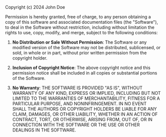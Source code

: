 Copyright (c) 2024 John Doe

Permission is hereby granted, free of charge, to any person obtaining a copy
of this software and associated documentation files (the "Software"), to deal
in the Software without restriction, including without limitation the rights
to use, copy, modify, and merge, subject to the following conditions:

1. **No Distribution or Sale Without Permission**: 
   The Software or any modified version of the Software may not be distributed, sublicensed, or sold, in whole or in part, without prior written permission from the copyright holder.

2. **Inclusion of Copyright Notice**: 
   The above copyright notice and this permission notice shall be included in all copies or substantial portions of the Software.

3. **No Warranty**: 
   THE SOFTWARE IS PROVIDED "AS IS", WITHOUT WARRANTY OF ANY KIND, EXPRESS OR IMPLIED, INCLUDING BUT NOT LIMITED TO THE WARRANTIES OF MERCHANTABILITY, FITNESS FOR A PARTICULAR PURPOSE, AND NONINFRINGEMENT. IN NO EVENT SHALL THE AUTHORS OR COPYRIGHT HOLDERS BE LIABLE FOR ANY CLAIM, DAMAGES, OR OTHER LIABILITY, WHETHER IN AN ACTION OF CONTRACT, TORT, OR OTHERWISE, ARISING FROM, OUT OF, OR IN CONNECTION WITH THE SOFTWARE OR THE USE OR OTHER DEALINGS IN THE SOFTWARE.
